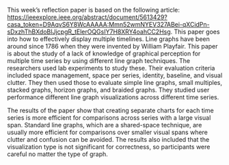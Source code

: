 This week’s reflection paper is based on the following article: https://ieeexplore.ieee.org/abstract/document/5613429?casa_token=D9AqvS6Y8WcAAAAA:Mmn52wmNYEV327ABei-qXCidPn-sDxzhThBXdoBIJjcpgR_tElerOQGsIY7H8XRY4oahCC2Hsg. This paper goes into how to effectively display multiple timelines. Line graphs have been around since 1786 when they were invented by William Playfair. This paper is about the study of a lack of knowledge of graphical perception for multiple time series by using different line graph techniques. The researchers used lab experiments to study these. Their evaluation criteria included space management, space per series, identity, baseline, and visual clutter. They then used those to evaluate simple line graphs, small multiples, stacked graphs, horizon graphs, and braided graphs. They studied user performance different line graph visualizations across different time series. 

The results of the paper show that creating separate charts for each time series is more efficient for comparisons across series with a large visual span. Standard line graphs, which are a shared-space technique, are usually more efficient for comparisons over smaller visual spans where clutter and confusion can be avoided. The results also included that the visualization type is not significant for correctness, so participants were careful no matter the type of graph.
